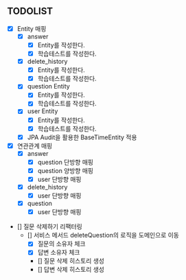 ## TODOLIST
- [x] Entity 매핑
  - [x] answer
      - [x] Entity를 작성한다.
      - [x] 학습테스트를 작성한다.
  - [x] delete_history 
      - [x] Entity를 작성한다.
      - [x] 학습테스트를 작성한다.
  - [x] question Entity
      - [x] Entity를 작성한다.
      - [x] 학습테스트를 작성한다.
  - [x] user Entity
      - [x] Entity를 작성한다.
      - [x] 학습테스트를 작성한다.
  - [x] JPA Audit을 활용한 BaseTimeEntity 적용
- [x] 연관관계 매핑
  - [x] answer
    - [x] question 단방향 매핑
    - [x] question 양방향 매핑
    - [x] user 단방향 매핑
  - [x] delete_history
    - [x] user 단방향 매핑
  - [x] question
    - [x] user 단방향 매핑
- [] 질문 삭제하기 리팩터링
  - [] 서비스 메서드 deleteQuestion의 로직을 도메인으로 이동
    - [x] 질문의 소유자 체크
    - [x] 답변 소유자 체크
    - [] 질문 삭제 히스토리 생성
    - [] 답변 삭제 히스토리 생성